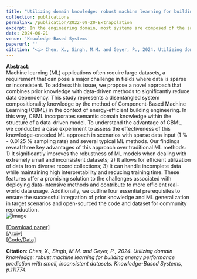 ```yaml
---
title: "Utilizing domain knowledge: robust machine learning for building energy performance prediction with small, inconsistent datasets"
collection: publications
permalink: /publication/2022-09-20-Extrapolation
excerpt: In the engineering domain, most systems are composed of the same basic components with diverse compositions. By disentangling the compositionality from the system and embedding it into the model organization, we actually can construct a set of finite "Lego-Block" to predict infinite combinations. We proved that Component-based Machine Learning (CBML) turns the extrapolation problem at the system level into the interpolation problem at the component level in a more flexible and less data-reliance manner.
date: 2024-06-21
venue: 'Knowledge-Based Systems'
paperurl: ''
citation: '<i> Chen, X., Singh, M.M. and Geyer, P., 2024. Utilizing domain knowledge: robust machine learning for building energy performance prediction with small, inconsistent datasets. Knowledge-Based Systems, p.111774.</i>'
---
```


**Abstract**: <br>
Machine learning (ML) applications often require large datasets, a requirement that can pose a major challenge in fields where data is sparse or inconsistent. To address this issue, we propose a novel approach that combines prior knowledge with data-driven methods to significantly reduce data dependency. This study represents a disentangled system compositionality knowledge by the method of Component-Based Machine Learning (CBML) in the context of energy-efficient building engineering. In this way, CBML incorporates semantic domain knowledge within the structure of a data-driven model. To understand the advantage of CBML, we conducted a case experiment to assess the effectiveness of this knowledge-encoded ML approach in scenarios with sparse data input (1 % - 0.0125 % sampling rate) and several typical ML methods. Our findings reveal three key advantages of this approach over traditional ML methods: 1) It significantly improves the robustness of ML models when dealing with extremely small and inconsistent datasets; 2) It allows for efficient utilization of data from diverse record collections; 3) It can handle incomplete data while maintaining high interpretability and reducing training time. These features offer a promising solution to the challenges associated with deploying data-intensive methods and contribute to more efficient real-world data usage. Additionally, we outline four essential prerequisites to ensure the successful integration of prior knowledge and ML generalization in target scenarios and open-sourced the code and dataset for community reproduction. <br>
![image](https://user-images.githubusercontent.com/106488602/224159733-c0cc4e68-6609-4260-9f8c-27c1eb13ffbb.png)<br>

[[Download paper]](https://www.sciencedirect.com/science/article/pii/S095070512400409X)<br>
[[Arxiv]](https://arxiv.org/ftp/arxiv/papers/2302/2302.10784.pdf)<br>
[[Code/Data]](https://github.com/chenxiachan/Component_based_Machine_Learning)

**Citation**:<i>	Chen, X., Singh, M.M. and Geyer, P., 2024. Utilizing domain knowledge: robust machine learning for building energy performance prediction with small, inconsistent datasets. Knowledge-Based Systems, p.111774.</i>
